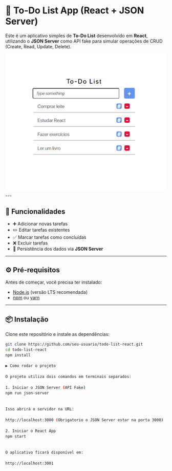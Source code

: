 # 📝 To-Do List App (React + JSON Server)

Este é um aplicativo simples de **To-Do List** desenvolvido em **React**, utilizando o **JSON Server** como API fake para simular operações de CRUD (Create, Read, Update, Delete).

<img src="https://github.com/edmarpires9/To-Do-List/blob/main/public/app-preview.png?raw=true" />
---

## 🚀 Funcionalidades
- ➕ Adicionar novas tarefas
- ✏️ Editar tarefas existentes
- ✅ Marcar tarefas como concluídas
- ❌ Excluir tarefas
- 🔄 Persistência dos dados via **JSON Server**

---

## ⚙️ Pré-requisitos
Antes de começar, você precisa ter instalado:
- [Node.js](https://nodejs.org/) (versão LTS recomendada)
- [npm](https://www.npmjs.com/) ou [yarn](https://yarnpkg.com/)

---

## 📦 Instalação
Clone este repositório e instale as dependências:

```bash
git clone https://github.com/seu-usuario/todo-list-react.git
cd todo-list-react
npm install

▶️ Como rodar o projeto

O projeto utiliza dois comandos em terminais separados:

1. Iniciar o JSON Server (API Fake)
npm run json-server


Isso abrirá o servidor na URL:

http://localhost:3000 (Obrigatorio o JSON Server estar na porta 3000)

2. Iniciar o React App
npm start


O aplicativo ficará disponível em:

http://localhost:3001
```
